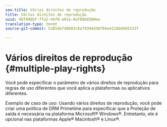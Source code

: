```yaml
---
seo-title: Vários direitos de reprodução
title: Vários direitos de reprodução
uuid: 90f898bf-ffa2-44f0-a01a-0af8868500ee
translation-type: tm+mt
source-git-commit: 53654b740b03c6a79394d30704a41186d4655237

---
```



# Vários direitos de reprodução {#multiple-play-rights}

Você pode especificar o parâmetro de vários direitos de reprodução para regras de uso diferentes que você aplica a plataformas ou aplicativos diferentes.

Exemplo de caso de uso: Usando vários direitos de reprodução, você pode criar uma política de DRM Primetime para especificar que a Proteção de saída é necessária na plataforma Microsoft® Windows®. Entretanto, ele é opcional nas plataformas Apple® Macintosh® e Linux®.
